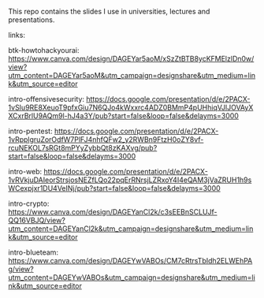 This repo contains the slides I use in universities, lectures and presentations.

links:

btk-howtohackyourai: https://www.canva.com/design/DAGEYar5aoM/xSzZtBTB8ycKFMElzlDn0w/view?utm_content=DAGEYar5aoM&utm_campaign=designshare&utm_medium=link&utm_source=editor

intro-offensivesecurity: https://docs.google.com/presentation/d/e/2PACX-1vSIu9RE8XeuoT9pfxGiu7N6QJo4kWxxrc4ADZ0BMmP4pUHhiqVJlJOVAyXXCxrBrlU9AQm9l-hJ4a3Y/pub?start=false&loop=false&delayms=3000

intro-pentest: https://docs.google.com/presentation/d/e/2PACX-1vRpplgruZorOdfW7PlFJ4nhfQFw2_y2RWBn9FtzH0oZY8vf-rcuNEKOL7sRGt8mPYyZybbQt8zKAXvg/pub?start=false&loop=false&delayms=3000

intro-web: https://docs.google.com/presentation/d/e/2PACX-1vRVkjuDAIeorStrsjosNEZfLQo22pqErRNrsjLZRxoY4I4eQAM3jVaZRUH1h9sWCexpjxr1DU4VeINj/pub?start=false&loop=false&delayms=3000

intro-crypto: https://www.canva.com/design/DAGEYanCl2k/c3sEEBnSCLUJf-QQ16VBJQ/view?utm_content=DAGEYanCl2k&utm_campaign=designshare&utm_medium=link&utm_source=editor

intro-blueteam: https://www.canva.com/design/DAGEYwVABOs/CM7cRtrsTbIdh2ELWEhPAg/view?utm_content=DAGEYwVABOs&utm_campaign=designshare&utm_medium=link&utm_source=editor

